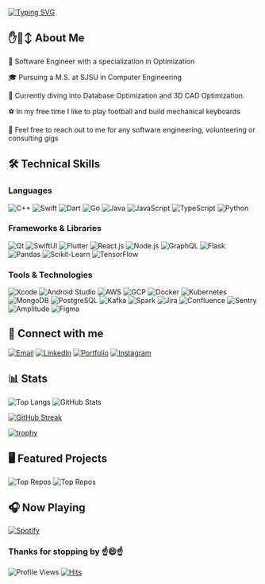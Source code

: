 [![Typing SVG](https://readme-typing-svg.demolab.com?font=Fira+Code&pause=1000&color=FFFFFF&width=435&height=30&lines=Hello+there%2C+I'm+Alex.%20🤫🧏)](https://git.io/typing-svg)

## ✋🙂‍↕ About Me

📱 Software Engineer with a specialization in Optimization

🎓 Pursuing a M.S. at SJSU in Computer Engineering

🌱 Currently diving into Database Optimization and 3D CAD Optimization.

⚽️ In my free time I like to play football and build mechanical keyboards

💬 Feel free to reach out to me for any software engineering, volunteering or consulting gigs

## 🛠️ Technical Skills

### Languages

![C++](https://img.shields.io/badge/C++-informational?style=flat&logo=c%2B%2B&logoColor=white&color=5D3FD3)
![Swift](https://img.shields.io/badge/Swift-informational?style=flat&logo=swift&logoColor=white&color=5D3FD3)
![Dart](https://img.shields.io/badge/Dart-informational?style=flat&logo=dart&logoColor=white&color=5D3FD3)
![Go](https://img.shields.io/badge/Go-informational?style=flat&logo=go&logoColor=white&color=5D3FD3)
![Java](https://img.shields.io/badge/Java-informational?style=flat&logo=CoffeeScript&logoColor=white&color=5D3FD3)
![JavaScript](https://img.shields.io/badge/JavaScript-informational?style=flat&logo=javascript&logoColor=white&color=5D3FD3)
![TypeScript](https://img.shields.io/badge/TypeScript-informational?style=flat&logo=typescript&logoColor=white&color=5D3FD3)
![Python](https://img.shields.io/badge/Python-informational?style=flat&logo=python&logoColor=white&color=5D3FD3)

### Frameworks & Libraries

![Qt](https://img.shields.io/badge/Qt-informational?style=flat&logo=qt&logoColor=white&color=6F4E37)
![SwiftUI](https://img.shields.io/badge/SwiftUI-informational?style=flat&logo=apple&logoColor=white&color=6F4E37)
![Flutter](https://img.shields.io/badge/Flutter-informational?style=flat&logo=flutter&logoColor=white&color=6F4E37)
![React.js](https://img.shields.io/badge/React.js-informational?style=flat&logo=react&logoColor=white&color=6F4E37)
![Node.js](https://img.shields.io/badge/Node.js-informational?style=flat&logo=nodedotjs&logoColor=white&color=6F4E37)
![GraphQL](https://img.shields.io/badge/GraphQL-informational?style=flat&logo=graphql&logoColor=white&color=6F4E37)
![Flask](https://img.shields.io/badge/Flask-informational?style=flat&logo=flask&logoColor=white&color=6F4E37)
![Pandas](https://img.shields.io/badge/Pandas-informational?style=flat&logo=pandas&logoColor=white&color=6F4E37)
![Scikit-Learn](https://img.shields.io/badge/Scikit--Learn-informational?style=flat&logo=scikitlearn&logoColor=white&color=6F4E37)
![TensorFlow](https://img.shields.io/badge/TensorFlow-informational?style=flat&logo=tensorflow&logoColor=white&color=6F4E37)

### Tools & Technologies

![Xcode](https://img.shields.io/badge/Xcode-informational?style=flat&logo=xcode&logoColor=white&color=EE4B2B)
![Android Studio](https://img.shields.io/badge/Android%20Studio-informational?style=flat&logo=androidstudio&logoColor=white&color=EE4B2B)
![AWS](https://img.shields.io/badge/AWS-informational?style=flat&logo=amazonwebservices&logoColor=white&color=EE4B2B)
![GCP](https://img.shields.io/badge/GCP-informational?style=flat&logo=googlecloud&logoColor=white&color=EE4B2B)
![Docker](https://img.shields.io/badge/Docker-informational?style=flat&logo=docker&logoColor=white&color=EE4B2B)
![Kubernetes](https://img.shields.io/badge/Kubernetes-informational?style=flat&logo=kubernetes&logoColor=white&color=EE4B2B)
![MongoDB](https://img.shields.io/badge/MongoDB-informational?style=flat&logo=mongodb&logoColor=white&color=EE4B2B)
![PostgreSQL](https://img.shields.io/badge/PostgreSQL-informational?style=flat&logo=postgresql&logoColor=white&color=EE4B2B)
![Kafka](https://img.shields.io/badge/Kafka-informational?style=flat&logo=apachekafka&logoColor=white&color=EE4B2B)
![Spark](https://img.shields.io/badge/Spark-informational?style=flat&logo=apachespark&logoColor=white&color=EE4B2B)
![Jira](https://img.shields.io/badge/Jira-informational?style=flat&logo=jira&logoColor=white&color=EE4B2B)
![Confluence](https://img.shields.io/badge/Confluence-informational?style=flat&logo=confluence&logoColor=white&color=EE4B2B)
![Sentry](https://img.shields.io/badge/Sentry-informational?style=flat&logo=sentry&logoColor=white&color=EE4B2B)
![Amplitude](https://img.shields.io/badge/Amplitude-informational?style=flat&logo=awsamplify&logoColor=white&color=EE4B2B)
![Figma](https://img.shields.io/badge/Figma-informational?style=flat&logo=figma&logoColor=white&color=EE4B2B)

## 📱 Connect with me

[![Email](https://img.shields.io/badge/Email-alex.t.tran%40gmail.com-8B0000?style=flat&logo=gmail&logoColor=white)](mailto:alex.t.tran@gmail.com)
[![LinkedIn](https://img.shields.io/badge/LinkedIn-alex--tran-blue?style=flat&logo=linkedin&logoColor=white)](https://www.linkedin.com/in/alex-tran-33b28b1b1/)
[![Portfolio](https://img.shields.io/badge/Portfolio-alectric-8A9A5B?style=flat&logo=bento&logoColor=white)](https://bento.me/alectric)
[![Instagram](https://img.shields.io/badge/Instagram-alectric.trance-ff69b4?style=flat&logo=instagram&logoColor=white)](https://instagram.com/alectric.trance)

## 📊 Stats

![Top Langs](https://github-readme-stats.vercel.app/api/top-langs/?username=aenq&theme=dark&show_icons=true&layout=compact&langs_count=7)
![GitHub Stats](https://github-readme-stats.vercel.app/api?username=xelathan&show_icons=true&theme=dark&hide_rank=true)

[![GitHub Streak](https://github-readme-streak-stats.herokuapp.com?user=aenq&theme=dark)](https://git.io/streak-stats)

[![trophy](https://github-profile-trophy.vercel.app/?username=xelathan&theme=onedark)](https://github.com/ryo-ma/github-profile-trophy)

## 🖥️ Featured Projects

![Top Repos](https://github-readme-stats.vercel.app/api/pin/?username=xelathan&repo=FreeCAD)
![Top Repos](https://github-readme-stats.vercel.app/api/pin/?username=xelathan&repo=cockroach)

## 🎧 Now Playing

[![Spotify](https://github-readme-remake.vercel.app/api/spotify)](https://open.spotify.com/user/3xg479krelrcl3235o9x2q025?si=OttzvFdgTXGMCAtgDeEl-Q)

### Thanks for stopping by ☝️😄☝️

![Profile Views](https://komarev.com/ghpvc/?username=xelathan&color=green)
[![Hits](https://hits.seeyoufarm.com/api/count/incr/badge.svg?url=https%3A%2F%2Fgithub.com%2Fxelathan&count_bg=%2379C83D&title_bg=%23555555&icon=&icon_color=%23E7E7E7&title=hits&edge_flat=false)](https://hits.seeyoufarm.com)
